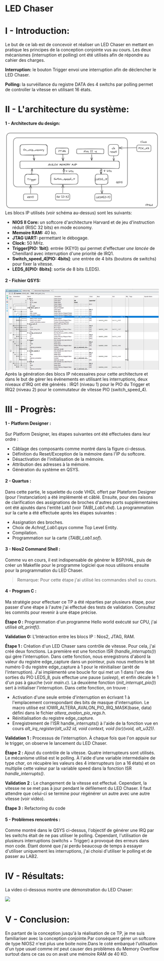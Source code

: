 # LED Chaser
# I - Introduction:
Le but de ce lab est de concevoir et réaliser un LED Chaser en mettant en pratique les principes de la conception conjointe vus au cours. Les deux mécanismes (interruption et polling) ont été utilisés afin de répondre au cahier des charges.

**Interruption:** le bouton Trigger envoi une interruption afin de déclencher le LED Chaser.

**Polling:** la survéillance du registre DATA des 4 switchs par polling permet de controller la vitesse en utilisant 16 états.

# II - L'architecture du système:
#### 1 - Architecture du design:
![plot](./Photos/SYS.png)
Les blocs IP utilisés (voir schéma au-dessus) sont les suivants:
- **NIOS II Core:** un softcore d'architecture Harvard et de jeu d'instruction réduit (RISC 32 bits) en mode economy.
- **Memoire RAM:** 40 ko.
- **JTAG UART:** permettant le débogage.
- **Clock:** 50 MHz.
- **Trigger[PIO: 1bit]:** entrée (KEY0) qui permet d'effectuer *une lancée* de Chenillard avec interruption d'une priorité de IRQ1.
- **Switch_speed_4[PIO: 4bits]**: une entrée de 4 bits (boutons de switchs) pour fixer la vitesse.
- **LEDS_8[PIO: 8bits]**: sortie de 8 bits (LEDS).

#### 2 - Fichier QSYS:
![plot](./Photos/QSYS.png)
Après la génération des blocs IP nécessaires pour cette architecture et dans le but de gérer les événements en utilisant les interruptions, deux niveaux d'IRQ ont été générés : IRQ1 (niveau 1) pour le PIO du Trigger  et IRQ2 (niveau 2) pour le commutateur de vitesse PIO (switch_speed_4).

# III - Progrès:
#### 1 - Platform Designer :
Sur Platform Designer, les étapes suivantes ont été effectuées dans leur ordre :
-   Câblage des composants comme montré dans la figure ci-dessus.
-   Définition du Reset/Exception de la mémoire dans l'IP du softcore.
-   Désactivation de l'initialisation de la mémoire.
-   Attribution des adresses à la mémoire.
-   Génération du système en QSYS.

#### 2 - Quartus :
Dans cette partie, le squelette du code VHDL offert par Plateform Designer (pour l'instanciation) a été implémenté et câblé. Ensuite, pour des raisons de clarification des assignations de broches d'autres ports supplémentaires ont été ajoutés dans l'entité Lab1 (voir *TAIBI_Lab1.vhd*). La programmation sur la carte a été effectuée après les étapes suivantes :

-   Assignation des broches.
-   Choix de *Achraf_Lab1.qsys* comme Top Level Entity.
-   Compilation.
-   Programmation sur la carte (*TAIBI_Lab1.sof*).

#### 3 - Nios2 Command Shell :
Comme vu en cours, il est indispensable de générer le BSP/HAL, puis de créer un Makefile pour le programme logiciel que nous utilisons ensuite pour la programmation du LED Chaser.
> Remarque: Pour cette étape j'ai utilisé les commandes shell su cours.

#### 4 - Program C :
Ma stratégie pour effectuer ce TP a été réparties par plusieurs étape, pour passer d'une étape à l'autre j'ai effectué des tests de validation. Consultez les commits pour revenir à une étape précise. 

**Étape 0 :** Programmation d'un programme Hello world exécuté sur CPU, j'ai utilisé *alt_printf()*.

**Validation 0:** L'Intéraction entre les blocs IP : Nios2, JTAG, RAM.

**Étape 1 :** Création d'un LED Chaser sans contrôle de vitesse. Pour cela, j'ai créé deux fonctions. La première est une fonction ISR (*handle_interrupts()*) qui gère l'interruption. Dans cette fonction, nous enregistrons d'abord la valeur du registre edge_capture dans un pointeur, puis nous mettons le bit numéro 0 du registre edge_capture à 1 pour le réinitialiser (arrêt de l'interruption). J'ai implémenté une boucle for qui met un 1 dans l'une des sorties du PIO LEDS_8, puis effectue une pause (*usleep*), et enfin décale le 1 d'un pas à gauche (voir *main.c*). La deuxième fonction (*init_interrupt_pio()*) sert à initialiser l'interruption. Dans cette fonction, on trouve :
-   Activation d'une seule entrée d'interruption en écrivant 1 à l'emplacement correspondant des bits de masque d'interruption. Le macro utilisé est IOWR_ALTERA_AVALON_PIO_IRQ_MASK(base, data) défini dans le fichier *altera_avalon_pio_regs.h*.
-   Réinitialisation du registre edge_capture.
-   Enregistrement de l'ISR handle_interrupts() à l'aide de la fonction vue en cours *alt_irq_register(alt_u32 id, void context, void (isr)(void, alt_u32))*.

**Validation 1 :** Processus de l'interruption. À chaque fois que l'on appuie sur le trigger, on observe le lancement du LED Chaser.

**Étape 2 :** Ajout du contrôle de la vitesse. Quatre interrupteurs sont utilisés. Le mécanisme utilisé est le polling. À l'aide d'une variable intermédiaire de type *char*, on récupère les valeurs des 4 interrupteurs (on a 16 états) et on multiplie cette valeur par la variable speed dans la fonction ISR *handle_interrupts()*.

**Validation 2 :** Le changement de la vitesse est effectué. Cependant, la vitesse ne se met pas à jour pendant le défilement du LED Chaser. Il faut attendre que celui-ci se termine pour régénérer un autre avec une autre vitesse (voir vidéo).

**Étape 3 :** Refactoring du code
#### 5 - Problèmes rencontrés :
Comme montré dans le QSYS ci-dessus, l'objectif de générer une IRQ par les switchs était de ne pas utiliser le polling. Cependant, l'utilisation de plusieurs interruptions (switchs + Trigger) a provoqué des erreurs dans mon code. Étant donné que j'ai perdu beaucoup de temps à essayer d'utiliser uniquement les interruptions, j'ai choisi d'utiliser le polling et de passer au LAB2.

# IV - Résultats:
La video ci-dessous montre une démonstration du LED Chaser:

[![](https://markdown-videos-api.jorgenkh.no/youtube/ASehAYubAQM)](https://youtu.be/ASehAYubAQM)


# V - Conclusion:
En partant de la conception jusqu'à la réalisation de ce TP, je me suis familiariser avec la conception conjointe.Par conséquent gérer un softcore de type NIOS2 n'est plus une boite noire.Dans le coté embarqué l'utilisation d'un type usuel comme *int* peut causer des problèmes du Memory Overflow surtout dans ce cas ou on avait une mémoire RAM de 40 KO.
